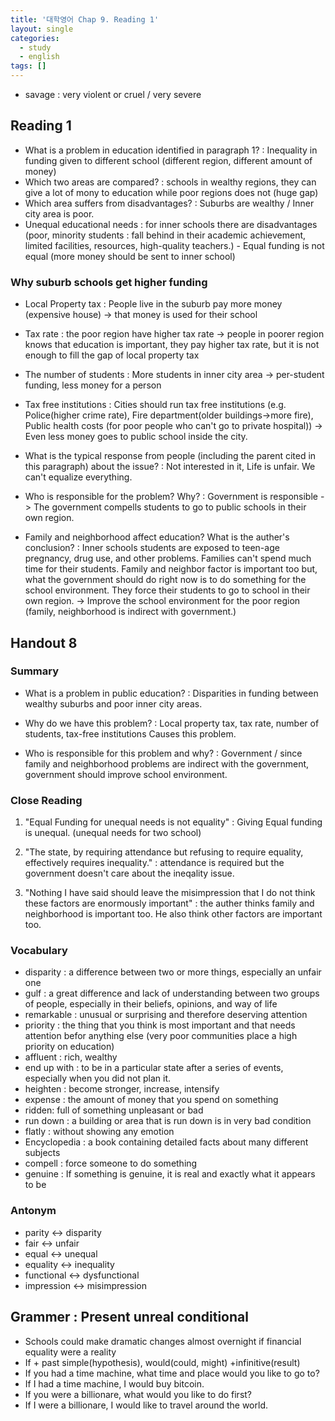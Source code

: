 ```yaml
---
title: '대학영어 Chap 9. Reading 1'
layout: single
categories:
  - study
  - english
tags: []
---
```


- savage : very violent or cruel / very severe 

## Reading 1

- What is a problem in education identified in paragraph 1? : Inequality in funding given to different school (different region, different amount of money)
- Which two areas are compared? : schools in wealthy regions, they can give a lot of mony to education while poor regions does not (huge gap)
- Which area suffers from disadvantages? : Suburbs are wealthy / Inner city area is poor.
- Unequal educational needs : for inner schools there are disadvantages (poor, minority students : fall behind in their academic achievement, limited facilities, resources, high-quality teachers.) - Equal funding is not equal (more money should be sent to inner school)

### Why suburb schools get higher funding
- Local Property tax : People live in the suburb pay more money (expensive house) -> that money is used for their school
- Tax rate : the poor region have higher tax rate ->  people in poorer region knows that education is important, they pay higher tax rate, but it is not enough to fill the gap of local property tax
- The number of students : More students in inner city area -> per-student funding, less money for a person
- Tax free institutions : Cities should run tax free institutions (e.g. Police(higher crime rate), Fire department(older buildings->more fire), Public health costs (for poor people who can't go to private hospital)) -> Even less money goes to public school inside the city.

- What is the typical response from people (including the parent cited in this paragraph) about the issue? : Not interested in it, Life is unfair. We can't equalize everything. 

- Who is responsible for the problem? Why? : Government is responsible -> The government compells students to go to public schools in their own region. 
- Family and neighborhood affect education? What is the auther's conclusion? : Inner schools students are exposed to teen-age pregnancy, drug use, and other problems. Families can't spend much time for their students. Family and neighbor factor is important too but, what the government should do right now is to do something for the school environment. They force their students to go to school in their own region. -> Improve the school environment for the poor region (family, neighborhood is indirect with government.)

## Handout 8

### Summary

- What is a problem in public education? : Disparities in funding between wealthy suburbs and poor inner city areas.

- Why do we have this problem? : Local property tax, tax rate, number of students, tax-free institutions Causes this problem.

- Who is responsible for this problem and why? : Government / since family and neighborhood problems are indirect with the government, government should improve school environment.

### Close Reading

1. "Equal Funding for unequal needs is not equality" : Giving Equal funding is unequal. (unequal needs for two school)

2. "The state, by requiring attendance but refusing to require equality, effectively requires inequality." : attendance is required but the government doesn't care about the ineqality issue. 

3. "Nothing I have said should leave the misimpression that I do not think these factors are enormously important" : the auther thinks family and neighborhood is important too. He also think other factors are important too.

### Vocabulary

- disparity : a difference between two or more things, especially an unfair one
- gulf : a great difference and lack of understanding between two groups of people, especially in their beliefs, opinions, and way of life
- remarkable : unusual or surprising and therefore deserving attention
- priority : the thing that you think is most important and that needs attention befor anything else (very poor communities place a high priority on education)
- affluent : rich, wealthy
- end up with : to be in a particular state after a series of events, especially when you did not plan it.
- heighten : become stronger, increase, intensify
- expense : the amount of money that you spend on something
- ridden: full of something unpleasant or bad
- run down : a building or area that is run down is in very bad condition
- flatly : without showing any emotion
- Encyclopedia : a book containing detailed facts about many different subjects
- compell : force someone to do something
- genuine : If something is genuine, it is real and exactly what it appears to be

### Antonym
- parity <-> disparity
- fair <-> unfair
- equal <-> unequal
- equality <-> inequality
- functional <-> dysfunctional
- impression <-> misimpression

## Grammer : Present unreal conditional

- Schools could make dramatic changes almost overnight if financial equality were a reality
- If + past simple(hypothesis), would(could, might) +infinitive(result)
- If you had a time machine, what time and place would you like to go to?
- If I had a time machine, I would buy bitcoin.
- If you were a billionare, what would you like to do first?
- If I  were a billionare, I would like to travel around the world.